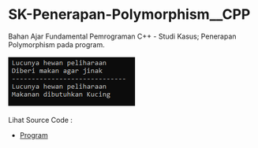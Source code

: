 # SK-Penerapan-Polymorphism__CPP
Bahan Ajar Fundamental Pemrograman C++ - Studi Kasus; Penerapan Polymorphism pada program.<br><br>
<img src="https://github.com/RizkyKhapidsyah/SK-Penerapan-Polymorphism__CPP/blob/master/SK-Penerapan-Polymorphism__CPP/Result/001.PNG"><br><br>
Lihat Source Code : <br>
- <a href="https://github.com/RizkyKhapidsyah/SK-Penerapan-Polymorphism__CPP/blob/master/SK-Penerapan-Polymorphism__CPP/Source.cpp">Program</a>
